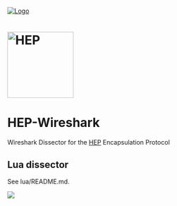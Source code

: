 [![Logo](http://sipcapture.org/data/images/sipcapture_header.png)](http://sipcapture.org)
# <img src="http://i.imgur.com/RSUlFRa.gif" width="150" alt="HEP">


# HEP-Wireshark
Wireshark Dissector for the [HEP](http://hep.sipcapture.org) Encapsulation Protocol

## Lua dissector

See lua/README.md.

<img src="http://i.imgur.com/DgQOwEJ.png" />


